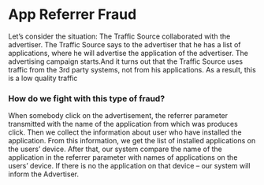 
# App Referrer Fraud



Let’s consider the situation: The Traffic Source collaborated with the advertiser. The Traffic Source says to the advertiser that he has a list of applications, where he will advertise the application of the advertiser. The advertising campaign starts.And it turns out that the Traffic Source uses traffic from the 3rd party systems, not from his applications. As a result, this is a low quality traffic 


### How do we fight with this type of fraud?



When somebody click on the advertisement, the referrer parameter transmitted with the name of the application from which was produces click. Then we collect the information about user who have installed the application. From this information, we get the list of installed applications on the users’ device. After that, our system compare the name of the application in the referrer parameter with names of applications on the users’ device. If there is no the application on that device – our system will inform the Advertiser.
